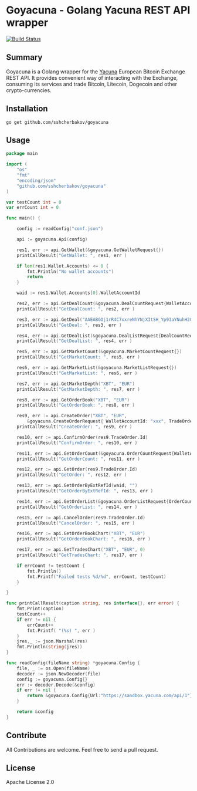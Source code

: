 Goyacuna - Golang Yacuna REST API wrapper
=========================================
[![Build Status](https://travis-ci.org/sshcherbakov/goyacuna.svg?branch=master)](https://travis-ci.org/sshcherbakov/goyacuna)

Summary
-------

Goyacuna is a Golang wrapper for the [Yacuna](https://yacuna.com/) European Bitcoin Exchange REST API.
It provides convenient way of interacting with the Exchange, consuming its services and trade Bitcoin,
Litecoin, Dogecoin and other crypto-currencies.

Installation
------------
````
go get github.com/sshcherbakov/goyacuna
````

Usage
-----
```go
package main

import (
	"os"
    "fmt"
	"encoding/json"
	"github.com/sshcherbakov/goyacuna"
)

var testCount int = 0
var errCount int = 0

func main() {

	config := readConfig("conf.json")

	api := goyacuna.Api(config)

	res1, err := api.GetWallet(&goyacuna.GetWalletRequest{})
	printCallResult("GetWallet: ", res1, err )

	if len(res1.Wallet.Accounts) <= 0 {
		fmt.Println("No wallet accounts")
		return
	}

	waid := res1.Wallet.Accounts[0].WalletAccountId

	res2, err := api.GetDealCount(&goyacuna.DealCountRequest{WalletAccountId: waid})
	printCallResult("GetDealCount: ", res2, err )

	res3, err := api.GetDeal("AAEABGOj1rR4C7xxreNhYNjXItSH_Yp93aYNuhH2GuaNiE4UjkoRolFm")
	printCallResult("GetDeal: ", res3, err )

	res4, err := api.GetDealList(&goyacuna.DealListRequest{DealCountRequest:goyacuna.DealCountRequest{WalletAccountId: waid}})
	printCallResult("GetDealList: ", res4, err )

	res5, err := api.GetMarketCount(&goyacuna.MarketCountRequest{})
	printCallResult("GetMarketCount: ", res5, err )

	res6, err := api.GetMarketList(&goyacuna.MarketListRequest{})
	printCallResult("GetMarketList: ", res6, err )

	res7, err := api.GetMarketDepth("XBT", "EUR")
	printCallResult("GetMarketDepth: ", res7, err )

	res8, err := api.GetOrderBook("XBT", "EUR")
	printCallResult("GetOrderBook: ", res8, err )

	res9, err := api.CreateOrder("XBT", "EUR",
		&goyacuna.CreateOrderRequest{ WalletAccountId: "xxx", TradeOrderType: goyacuna.TOT_BuyLimit })
	printCallResult("CreateOrder: ", res9, err )

	res10, err := api.ConfirmOrder(res9.TradeOrder.Id)
	printCallResult("ConfirmOrder: ", res10, err )

	res11, err := api.GetOrderCount(&goyacuna.OrderCountRequest{WalletAccountId: waid})
	printCallResult("GetOrderCount: ", res11, err )

	res12, err := api.GetOrder(res9.TradeOrder.Id)
	printCallResult("GetOrder: ", res12, err )

	res13, err := api.GetOrderByExtRefId(waid, "")
	printCallResult("GetOrderByExtRefId: ", res13, err )

	res14, err := api.GetOrderList(&goyacuna.OrderListRequest{OrderCountRequest:goyacuna.OrderCountRequest{WalletAccountId: waid}})
	printCallResult("GetOrderList: ", res14, err )

	res15, err := api.CancelOrder(res9.TradeOrder.Id)
	printCallResult("CancelOrder: ", res15, err )

	res16, err := api.GetOrderBookChart("XBT", "EUR")
	printCallResult("GetOrderBookChart: ", res16, err )

	res17, err := api.GetTradesChart("XBT", "EUR", 0)
	printCallResult("GetTradesChart: ", res17, err )

	if errCount != testCount {
		fmt.Println()
		fmt.Printf("Failed tests %d/%d", errCount, testCount)
	}

}

func printCallResult(caption string, res interface{}, err error) {
	fmt.Print(caption)
	testCount++
	if err != nil {
		errCount++
		fmt.Printf( "(%s) ", err )
	}
	jres,_ := json.Marshal(res)
	fmt.Println(string(jres))
}

func readConfig(fileName string) *goyacuna.Config {
	file, _ := os.Open(fileName)
	decoder := json.NewDecoder(file)
	config := goyacuna.Config{}
	err := decoder.Decode(&config)
	if err != nil {
		return &goyacuna.Config{Url:"https://sandbox.yacuna.com/api/1"}
	}

	return &config
}
```

Contribute
----------
All Contributions are welcome. Feel free to send a pull request.


License
-------
Apache License 2.0





